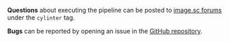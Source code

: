 
**Questions** about executing the pipeline can be posted to [image.sc forums](https://forum.image.sc/tag/cylinter) under the `cylinter` tag.

**Bugs** can be reported by opening an issue in the [GitHub repository](https://github.com/labsyspharm/cylinter/issues).
